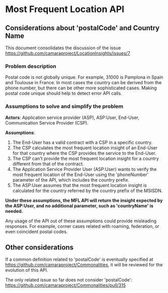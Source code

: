 # Most Frequent Location API

## Considerations about 'postalCode' and Country Name

This document consolidates the discussion of the issue https://github.com/camaraproject/LocationInsights/issues/7 

### Problem description
Postal code is not globally unique. For example, 31000 is Pamplona in Spain and Toulouse in France. In most cases the country can be derived from the phone number, but there can be other more sophisticated cases.
Making postal code unique should help to detect error API calls.

### Assumptions to solve and simplify the problem

**Actors**: Application service provider (ASP), ASP:User, End-User, Communication Service Provider (CSP).

**Assumptions**:
1. The End-User has a valid contract with a CSP in a specific country.
2. The CSP calculates the most frequent location insight of an End-User for that country where the CSP provides the service to the End-User.
3. The CSP can't provide the most frequent location insight for a country different from that of the contract.
4. The Application Service Provider User (ASP:User) wants to verify the most frequent location of the End-User using the 'phoneNumber' parameter of the API, which includes the country prefix.
6. The ASP:User assumes that the most frequent location insight is calculated for the country referred by the country prefix of the MSISDN.

**Under these assumptions, the MFL API will return the insight expected by the ASP:User, and no additional parameter, such as 'countryName' is needed.**

Any usage of the API out of these assumptions could provide misleading responses. For example, corner cases related with roaming, federation, or even coincident postal codes.

## Other considerations

If a common definition related to 'postalCode' is eventually specified at https://github.com/camaraproject/Commonalities, it will be reviewed for the evolution of this API.

The only related issue so far does not consider 'postalCode': https://github.com/camaraproject/Commonalities/pull/315